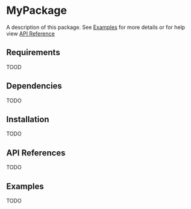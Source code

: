 # MyPackage

A description of this package. See [Examples](#Examples) for more details or for help view [API Reference](#API%20References)

## Requirements

TOOD

## Dependencies

TODO

## Installation

TODO

## API References

TODO

## Examples

TODO

